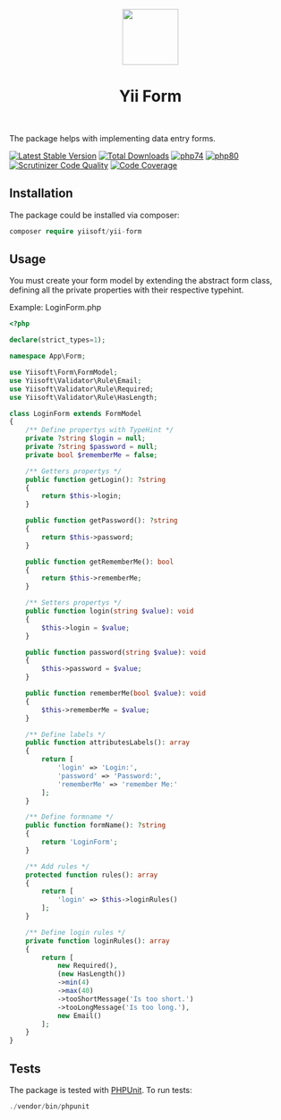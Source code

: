 <p align="center">
    <a href="https://github.com/yiisoft" target="_blank">
        <img src="https://github.com/yiisoft.png" height="100px">
    </a>
    <h1 align="center">Yii Form</h1>
    <br>
</p>

The package helps with implementing data entry forms.

[![Latest Stable Version](https://poser.pugx.org/yiisoft/yii-form/v/stable.png)](https://packagist.org/packages/yiisoft/yii-form)
[![Total Downloads](https://poser.pugx.org/yiisoft/yii-form/downloads.png)](https://packagist.org/packages/yiisoft/yii-form)
[![php74](https://github.com/yiisoft/yii-form/workflows/php74/badge.svg)](https://github.com/yiisoft/yii-form/actions)
[![php80](https://github.com/yiisoft/yii-form/workflows/php80/badge.svg)](https://github.com/yiisoft/yii-form/actions)
[![Scrutinizer Code Quality](https://scrutinizer-ci.com/g/yiisoft/yii-form/badges/quality-score.png?b=master)](https://scrutinizer-ci.com/g/yiisoft/yii-form/?branch=master)
[![Code Coverage](https://scrutinizer-ci.com/g/yiisoft/yii-form/badges/coverage.png?b=master)](https://scrutinizer-ci.com/g/yiisoft/yii-form/?branch=master)

## Installation

The package could be installed via composer:

```php
composer require yiisoft/yii-form
```

## Usage

You must create your form model by extending the abstract form class, defining all the private properties with their
respective typehint.

Example: LoginForm.php

```php
<?php

declare(strict_types=1);

namespace App\Form;

use Yiisoft\Form\FormModel;
use Yiisoft\Validator\Rule\Email;
use Yiisoft\Validator\Rule\Required;
use Yiisoft\Validator\Rule\HasLength;

class LoginForm extends FormModel
{
    /** Define propertys with TypeHint */
    private ?string $login = null;
    private ?string $password = null;
    private bool $rememberMe = false;

    /** Getters propertys */
    public function getLogin(): ?string
    {
        return $this->login;
    }

    public function getPassword(): ?string
    {
        return $this->password;
    }

    public function getRememberMe(): bool
    {
        return $this->rememberMe;
    }

    /** Setters propertys */
    public function login(string $value): void
    {
        $this->login = $value;
    }

    public function password(string $value): void
    {
        $this->password = $value;
    }

    public function rememberMe(bool $value): void
    {
        $this->rememberMe = $value;
    }

    /** Define labels */
    public function attributesLabels(): array
    {
        return [
            'login' => 'Login:',
            'password' => 'Password:',
            'rememberMe' => 'remember Me:'
        ];
    }

    /** Define formname */
    public function formName(): ?string
    {
        return 'LoginForm';
    }

    /** Add rules */
    protected function rules(): array
    {
        return [
            'login' => $this->loginRules()
        ];
    }

    /** Define login rules */
    private function loginRules(): array
    {
        return [
            new Required(),
            (new HasLength())
            ->min(4)
            ->max(40)
            ->tooShortMessage('Is too short.')
            ->tooLongMessage('Is too long.'),
            new Email()
        ];
    }
}
```

## Tests

The package is tested with [PHPUnit](https://phpunit.de/). To run tests:

```php
./vendor/bin/phpunit
```
